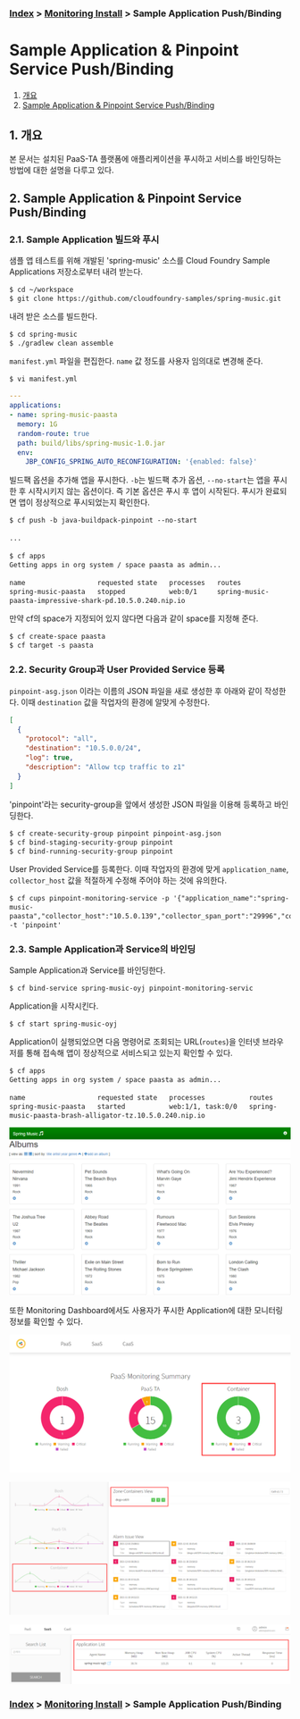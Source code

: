 ### [Index](https://github.com/PaaS-TA/Guide/tree/working-new-template) > [Monitoring Install](PAAS-TA_MONITORING_INSTALL_GUIDE.md) > Sample Application Push/Binding


# Sample Application & Pinpoint Service Push/Binding
1. [개요](#1)
2. [Sample Application & Pinpoint Service Push/Binding](#2)


## <div id="1">1. 개요
본 문서는 설치된 PaaS-TA 플랫폼에 애플리케이션을 푸시하고 서비스를 바인딩하는 방법에 대한 설명을 다루고 있다.


## <div id="2">2. Sample Application & Pinpoint Service Push/Binding


### 2.1. Sample Application 빌드와 푸시
샘플 앱 테스트를 위해 개발된 'spring-music' 소스를 Cloud Foundry Sample Applications 저장소로부터 내려 받는다.

```
$ cd ~/workspace
$ git clone https://github.com/cloudfoundry-samples/spring-music.git
```

내려 받은 소스를 빌드한다.

```
$ cd spring-music
$ ./gradlew clean assemble
```

`manifest.yml` 파일을 편집한다. `name` 값 정도를 사용자 임의대로 변경해 준다.

```
$ vi manifest.yml
```
```yaml
---
applications:
- name: spring-music-paasta
  memory: 1G
  random-route: true
  path: build/libs/spring-music-1.0.jar
  env:
    JBP_CONFIG_SPRING_AUTO_RECONFIGURATION: '{enabled: false}'
```

빌드팩 옵션을 추가해 앱을 푸시한다. `-b`는 빌드팩 추가 옵션, `--no-start`는 앱을 푸시한 후 시작시키지 않는 옵션이다. 즉 기본 옵션은 푸시 후 앱이 시작된다. 푸시가 완료되면 앱이 정상적으로 푸시되었는지 확인한다.

```
$ cf push -b java-buildpack-pinpoint --no-start

...

$ cf apps
Getting apps in org system / space paasta as admin...

name                  requested state   processes   routes
spring-music-paasta   stopped           web:0/1     spring-music-paasta-impressive-shark-pd.10.5.0.240.nip.io
```

만약 cf의 space가 지정되어 있지 않다면 다음과 같이 space를 지정해 준다.

```
$ cf create-space paasta
$ cf target -s paasta
```


### 2.2. Security Group과 User Provided Service 등록
`pinpoint-asg.json` 이라는 이름의 JSON 파일을 새로 생성한 후 아래와 같이 작성한다. 이때 `destination` 값을 작업자의 환경에 알맞게 수정한다.

```json
[
  {
    "protocol": "all",
    "destination": "10.5.0.0/24",
    "log": true,
    "description": "Allow tcp traffic to z1"
  }
]
```

'pinpoint'라는 security-group을 앞에서 생성한 JSON 파일을 이용해 등록하고 바인딩한다.

```
$ cf create-security-group pinpoint pinpoint-asg.json
$ cf bind-staging-security-group pinpoint
$ cf bind-running-security-group pinpoint
```

User Provided Service를 등록한다. 이때 작업자의 환경에 맞게 `application_name`, `collector_host` 값을 적절하게 수정해 주어야 하는 것에 유의한다.

```
$ cf cups pinpoint-monitoring-service -p '{"application_name":"spring-music-paasta","collector_host":"10.5.0.139","collector_span_port":"29996","collector_stat_port":"29995","collector_tcp_port":"29994"}' -t 'pinpoint'
```


### 2.3. Sample Application과 Service의 바인딩
Sample Application과 Service를 바인딩한다.

```
$ cf bind-service spring-music-oyj pinpoint-monitoring-servic
```

Application을 시작시킨다.

```
$ cf start spring-music-oyj
```

Application이 실행되었으면 다음 명령어로 조회되는 URL(`routes`)을 인터넷 브라우저를 통해 접속해 앱이 정상적으로 서비스되고 있는지 확인할 수 있다.

```
$ cf apps
Getting apps in org system / space paasta as admin...

name                  requested state   processes           routes
spring-music-paasta   started           web:1/1, task:0/0   spring-music-paasta-brash-alligator-tz.10.5.0.240.nip.io
```

![](images/cf_pushed_spring_music_app.png)

또한 Monitoring Dashboard에서도 사용자가 푸시한 Application에 대한 모니터링 정보를 확인할 수 있다.

![](images/cf_pushed_spring_music_app_info_on_monitoring-dashboard_01.png)

![](images/cf_pushed_spring_music_app_info_on_monitoring-dashboard_02.png)

![](images/cf_pushed_spring_music_app_info_on_monitoring-dashboard_03.png)



### [Index](https://github.com/PaaS-TA/Guide/tree/working-new-template) > [Monitoring Install](PAAS-TA_MONITORING_INSTALL_GUIDE.md) > Sample Application Push/Binding